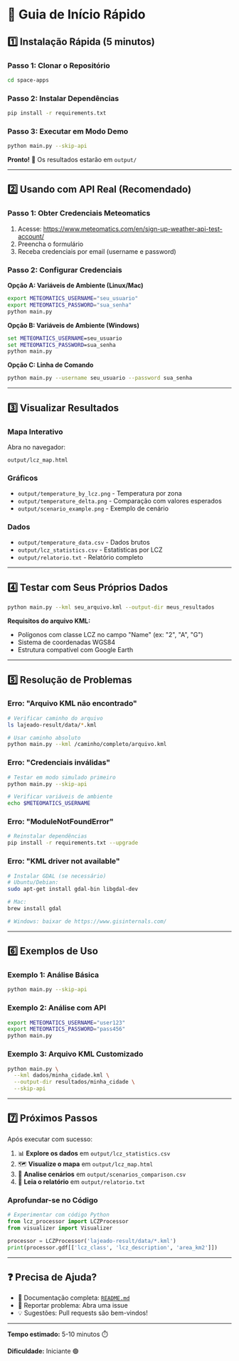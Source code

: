 # 🚀 Guia de Início Rápido

## 1️⃣ Instalação Rápida (5 minutos)

### Passo 1: Clonar o Repositório
```bash
cd space-apps
```

### Passo 2: Instalar Dependências
```bash
pip install -r requirements.txt
```

### Passo 3: Executar em Modo Demo
```bash
python main.py --skip-api
```

**Pronto!** 🎉 Os resultados estarão em `output/`

---

## 2️⃣ Usando com API Real (Recomendado)

### Passo 1: Obter Credenciais Meteomatics

1. Acesse: https://www.meteomatics.com/en/sign-up-weather-api-test-account/
2. Preencha o formulário
3. Receba credenciais por email (username e password)

### Passo 2: Configurar Credenciais

**Opção A: Variáveis de Ambiente (Linux/Mac)**
```bash
export METEOMATICS_USERNAME="seu_usuario"
export METEOMATICS_PASSWORD="sua_senha"
python main.py
```

**Opção B: Variáveis de Ambiente (Windows)**
```cmd
set METEOMATICS_USERNAME=seu_usuario
set METEOMATICS_PASSWORD=sua_senha
python main.py
```

**Opção C: Linha de Comando**
```bash
python main.py --username seu_usuario --password sua_senha
```

---

## 3️⃣ Visualizar Resultados

### Mapa Interativo
Abra no navegador:
```
output/lcz_map.html
```

### Gráficos
- `output/temperature_by_lcz.png` - Temperatura por zona
- `output/temperature_delta.png` - Comparação com valores esperados
- `output/scenario_example.png` - Exemplo de cenário

### Dados
- `output/temperature_data.csv` - Dados brutos
- `output/lcz_statistics.csv` - Estatísticas por LCZ
- `output/relatorio.txt` - Relatório completo

---

## 4️⃣ Testar com Seus Próprios Dados

```bash
python main.py --kml seu_arquivo.kml --output-dir meus_resultados
```

**Requisitos do arquivo KML:**
- Polígonos com classe LCZ no campo "Name" (ex: "2", "A", "G")
- Sistema de coordenadas WGS84
- Estrutura compatível com Google Earth

---

## 5️⃣ Resolução de Problemas

### Erro: "Arquivo KML não encontrado"
```bash
# Verificar caminho do arquivo
ls lajeado-result/data/*.kml

# Usar caminho absoluto
python main.py --kml /caminho/completo/arquivo.kml
```

### Erro: "Credenciais inválidas"
```bash
# Testar em modo simulado primeiro
python main.py --skip-api

# Verificar variáveis de ambiente
echo $METEOMATICS_USERNAME
```

### Erro: "ModuleNotFoundError"
```bash
# Reinstalar dependências
pip install -r requirements.txt --upgrade
```

### Erro: "KML driver not available"
```bash
# Instalar GDAL (se necessário)
# Ubuntu/Debian:
sudo apt-get install gdal-bin libgdal-dev

# Mac:
brew install gdal

# Windows: baixar de https://www.gisinternals.com/
```

---

## 6️⃣ Exemplos de Uso

### Exemplo 1: Análise Básica
```bash
python main.py --skip-api
```

### Exemplo 2: Análise com API
```bash
export METEOMATICS_USERNAME="user123"
export METEOMATICS_PASSWORD="pass456"
python main.py
```

### Exemplo 3: Arquivo KML Customizado
```bash
python main.py \
  --kml dados/minha_cidade.kml \
  --output-dir resultados/minha_cidade \
  --skip-api
```

---

## 7️⃣ Próximos Passos

Após executar com sucesso:

1. 📊 **Explore os dados** em `output/lcz_statistics.csv`
2. 🗺️ **Visualize o mapa** em `output/lcz_map.html`
3. 🔮 **Analise cenários** em `output/scenarios_comparison.csv`
4. 📄 **Leia o relatório** em `output/relatorio.txt`

### Aprofundar-se no Código

```python
# Experimentar com código Python
from lcz_processor import LCZProcessor
from visualizer import Visualizer

processor = LCZProcessor('lajeado-result/data/*.kml')
print(processor.gdf[['lcz_class', 'lcz_description', 'area_km2']])
```

---

## ❓ Precisa de Ajuda?

- 📖 Documentação completa: [`README.md`](README.md)
- 🐛 Reportar problema: Abra uma issue
- 💡 Sugestões: Pull requests são bem-vindos!

---

**Tempo estimado:** 5-10 minutos ⏱️

**Dificuldade:** Iniciante 🟢
